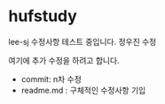 # hufstudy
lee-sj 수정사항 테스트 중입니다. 
정우진 수정



여기에 추가 수정을 하려고 합니다.

- commit: n차 수정
- readme.md : 구체적인 수정사항 기입
